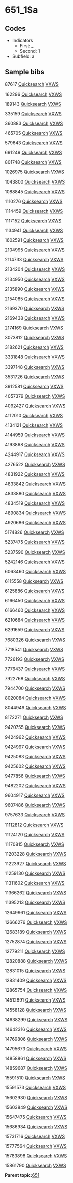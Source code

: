 # 651\_1$a

## Codes

-   Indicators
    -   First: \_
    -   Second: 1
-   Subfield: a

## Sample bibs

87617 [Quicksearch](https://search.library.yale.edu/catalog/87617) [VXWS](http://prodorbis.library.yale.edu:7014/vxws/GetHoldingsService?bibId=87617)

162296 [Quicksearch](https://search.library.yale.edu/catalog/162296) [VXWS](http://prodorbis.library.yale.edu:7014/vxws/GetHoldingsService?bibId=162296)

189143 [Quicksearch](https://search.library.yale.edu/catalog/189143) [VXWS](http://prodorbis.library.yale.edu:7014/vxws/GetHoldingsService?bibId=189143)

335159 [Quicksearch](https://search.library.yale.edu/catalog/335159) [VXWS](http://prodorbis.library.yale.edu:7014/vxws/GetHoldingsService?bibId=335159)

360883 [Quicksearch](https://search.library.yale.edu/catalog/360883) [VXWS](http://prodorbis.library.yale.edu:7014/vxws/GetHoldingsService?bibId=360883)

465705 [Quicksearch](https://search.library.yale.edu/catalog/465705) [VXWS](http://prodorbis.library.yale.edu:7014/vxws/GetHoldingsService?bibId=465705)

579643 [Quicksearch](https://search.library.yale.edu/catalog/579643) [VXWS](http://prodorbis.library.yale.edu:7014/vxws/GetHoldingsService?bibId=579643)

691249 [Quicksearch](https://search.library.yale.edu/catalog/691249) [VXWS](http://prodorbis.library.yale.edu:7014/vxws/GetHoldingsService?bibId=691249)

801748 [Quicksearch](https://search.library.yale.edu/catalog/801748) [VXWS](http://prodorbis.library.yale.edu:7014/vxws/GetHoldingsService?bibId=801748)

1026975 [Quicksearch](https://search.library.yale.edu/catalog/1026975) [VXWS](http://prodorbis.library.yale.edu:7014/vxws/GetHoldingsService?bibId=1026975)

1043800 [Quicksearch](https://search.library.yale.edu/catalog/1043800) [VXWS](http://prodorbis.library.yale.edu:7014/vxws/GetHoldingsService?bibId=1043800)

1088845 [Quicksearch](https://search.library.yale.edu/catalog/1088845) [VXWS](http://prodorbis.library.yale.edu:7014/vxws/GetHoldingsService?bibId=1088845)

1110276 [Quicksearch](https://search.library.yale.edu/catalog/1110276) [VXWS](http://prodorbis.library.yale.edu:7014/vxws/GetHoldingsService?bibId=1110276)

1114459 [Quicksearch](https://search.library.yale.edu/catalog/1114459) [VXWS](http://prodorbis.library.yale.edu:7014/vxws/GetHoldingsService?bibId=1114459)

1117152 [Quicksearch](https://search.library.yale.edu/catalog/1117152) [VXWS](http://prodorbis.library.yale.edu:7014/vxws/GetHoldingsService?bibId=1117152)

1134941 [Quicksearch](https://search.library.yale.edu/catalog/1134941) [VXWS](http://prodorbis.library.yale.edu:7014/vxws/GetHoldingsService?bibId=1134941)

1602591 [Quicksearch](https://search.library.yale.edu/catalog/1602591) [VXWS](http://prodorbis.library.yale.edu:7014/vxws/GetHoldingsService?bibId=1602591)

2104995 [Quicksearch](https://search.library.yale.edu/catalog/2104995) [VXWS](http://prodorbis.library.yale.edu:7014/vxws/GetHoldingsService?bibId=2104995)

2114733 [Quicksearch](https://search.library.yale.edu/catalog/2114733) [VXWS](http://prodorbis.library.yale.edu:7014/vxws/GetHoldingsService?bibId=2114733)

2134204 [Quicksearch](https://search.library.yale.edu/catalog/2134204) [VXWS](http://prodorbis.library.yale.edu:7014/vxws/GetHoldingsService?bibId=2134204)

2134950 [Quicksearch](https://search.library.yale.edu/catalog/2134950) [VXWS](http://prodorbis.library.yale.edu:7014/vxws/GetHoldingsService?bibId=2134950)

2135890 [Quicksearch](https://search.library.yale.edu/catalog/2135890) [VXWS](http://prodorbis.library.yale.edu:7014/vxws/GetHoldingsService?bibId=2135890)

2154085 [Quicksearch](https://search.library.yale.edu/catalog/2154085) [VXWS](http://prodorbis.library.yale.edu:7014/vxws/GetHoldingsService?bibId=2154085)

2169370 [Quicksearch](https://search.library.yale.edu/catalog/2169370) [VXWS](http://prodorbis.library.yale.edu:7014/vxws/GetHoldingsService?bibId=2169370)

2169438 [Quicksearch](https://search.library.yale.edu/catalog/2169438) [VXWS](http://prodorbis.library.yale.edu:7014/vxws/GetHoldingsService?bibId=2169438)

2174169 [Quicksearch](https://search.library.yale.edu/catalog/2174169) [VXWS](http://prodorbis.library.yale.edu:7014/vxws/GetHoldingsService?bibId=2174169)

3073812 [Quicksearch](https://search.library.yale.edu/catalog/3073812) [VXWS](http://prodorbis.library.yale.edu:7014/vxws/GetHoldingsService?bibId=3073812)

3182621 [Quicksearch](https://search.library.yale.edu/catalog/3182621) [VXWS](http://prodorbis.library.yale.edu:7014/vxws/GetHoldingsService?bibId=3182621)

3331848 [Quicksearch](https://search.library.yale.edu/catalog/3331848) [VXWS](http://prodorbis.library.yale.edu:7014/vxws/GetHoldingsService?bibId=3331848)

3397148 [Quicksearch](https://search.library.yale.edu/catalog/3397148) [VXWS](http://prodorbis.library.yale.edu:7014/vxws/GetHoldingsService?bibId=3397148)

3531726 [Quicksearch](https://search.library.yale.edu/catalog/3531726) [VXWS](http://prodorbis.library.yale.edu:7014/vxws/GetHoldingsService?bibId=3531726)

3912581 [Quicksearch](https://search.library.yale.edu/catalog/3912581) [VXWS](http://prodorbis.library.yale.edu:7014/vxws/GetHoldingsService?bibId=3912581)

4057379 [Quicksearch](https://search.library.yale.edu/catalog/4057379) [VXWS](http://prodorbis.library.yale.edu:7014/vxws/GetHoldingsService?bibId=4057379)

4092427 [Quicksearch](https://search.library.yale.edu/catalog/4092427) [VXWS](http://prodorbis.library.yale.edu:7014/vxws/GetHoldingsService?bibId=4092427)

4112010 [Quicksearch](https://search.library.yale.edu/catalog/4112010) [VXWS](http://prodorbis.library.yale.edu:7014/vxws/GetHoldingsService?bibId=4112010)

4134121 [Quicksearch](https://search.library.yale.edu/catalog/4134121) [VXWS](http://prodorbis.library.yale.edu:7014/vxws/GetHoldingsService?bibId=4134121)

4144959 [Quicksearch](https://search.library.yale.edu/catalog/4144959) [VXWS](http://prodorbis.library.yale.edu:7014/vxws/GetHoldingsService?bibId=4144959)

4193868 [Quicksearch](https://search.library.yale.edu/catalog/4193868) [VXWS](http://prodorbis.library.yale.edu:7014/vxws/GetHoldingsService?bibId=4193868)

4244917 [Quicksearch](https://search.library.yale.edu/catalog/4244917) [VXWS](http://prodorbis.library.yale.edu:7014/vxws/GetHoldingsService?bibId=4244917)

4276522 [Quicksearch](https://search.library.yale.edu/catalog/4276522) [VXWS](http://prodorbis.library.yale.edu:7014/vxws/GetHoldingsService?bibId=4276522)

4831922 [Quicksearch](https://search.library.yale.edu/catalog/4831922) [VXWS](http://prodorbis.library.yale.edu:7014/vxws/GetHoldingsService?bibId=4831922)

4833842 [Quicksearch](https://search.library.yale.edu/catalog/4833842) [VXWS](http://prodorbis.library.yale.edu:7014/vxws/GetHoldingsService?bibId=4833842)

4833880 [Quicksearch](https://search.library.yale.edu/catalog/4833880) [VXWS](http://prodorbis.library.yale.edu:7014/vxws/GetHoldingsService?bibId=4833880)

4834519 [Quicksearch](https://search.library.yale.edu/catalog/4834519) [VXWS](http://prodorbis.library.yale.edu:7014/vxws/GetHoldingsService?bibId=4834519)

4890834 [Quicksearch](https://search.library.yale.edu/catalog/4890834) [VXWS](http://prodorbis.library.yale.edu:7014/vxws/GetHoldingsService?bibId=4890834)

4920686 [Quicksearch](https://search.library.yale.edu/catalog/4920686) [VXWS](http://prodorbis.library.yale.edu:7014/vxws/GetHoldingsService?bibId=4920686)

5174826 [Quicksearch](https://search.library.yale.edu/catalog/5174826) [VXWS](http://prodorbis.library.yale.edu:7014/vxws/GetHoldingsService?bibId=5174826)

5237475 [Quicksearch](https://search.library.yale.edu/catalog/5237475) [VXWS](http://prodorbis.library.yale.edu:7014/vxws/GetHoldingsService?bibId=5237475)

5237590 [Quicksearch](https://search.library.yale.edu/catalog/5237590) [VXWS](http://prodorbis.library.yale.edu:7014/vxws/GetHoldingsService?bibId=5237590)

5242146 [Quicksearch](https://search.library.yale.edu/catalog/5242146) [VXWS](http://prodorbis.library.yale.edu:7014/vxws/GetHoldingsService?bibId=5242146)

6063460 [Quicksearch](https://search.library.yale.edu/catalog/6063460) [VXWS](http://prodorbis.library.yale.edu:7014/vxws/GetHoldingsService?bibId=6063460)

6115558 [Quicksearch](https://search.library.yale.edu/catalog/6115558) [VXWS](http://prodorbis.library.yale.edu:7014/vxws/GetHoldingsService?bibId=6115558)

6125886 [Quicksearch](https://search.library.yale.edu/catalog/6125886) [VXWS](http://prodorbis.library.yale.edu:7014/vxws/GetHoldingsService?bibId=6125886)

6166450 [Quicksearch](https://search.library.yale.edu/catalog/6166450) [VXWS](http://prodorbis.library.yale.edu:7014/vxws/GetHoldingsService?bibId=6166450)

6166460 [Quicksearch](https://search.library.yale.edu/catalog/6166460) [VXWS](http://prodorbis.library.yale.edu:7014/vxws/GetHoldingsService?bibId=6166460)

6210684 [Quicksearch](https://search.library.yale.edu/catalog/6210684) [VXWS](http://prodorbis.library.yale.edu:7014/vxws/GetHoldingsService?bibId=6210684)

6291659 [Quicksearch](https://search.library.yale.edu/catalog/6291659) [VXWS](http://prodorbis.library.yale.edu:7014/vxws/GetHoldingsService?bibId=6291659)

7680326 [Quicksearch](https://search.library.yale.edu/catalog/7680326) [VXWS](http://prodorbis.library.yale.edu:7014/vxws/GetHoldingsService?bibId=7680326)

7718541 [Quicksearch](https://search.library.yale.edu/catalog/7718541) [VXWS](http://prodorbis.library.yale.edu:7014/vxws/GetHoldingsService?bibId=7718541)

7726193 [Quicksearch](https://search.library.yale.edu/catalog/7726193) [VXWS](http://prodorbis.library.yale.edu:7014/vxws/GetHoldingsService?bibId=7726193)

7776437 [Quicksearch](https://search.library.yale.edu/catalog/7776437) [VXWS](http://prodorbis.library.yale.edu:7014/vxws/GetHoldingsService?bibId=7776437)

7922768 [Quicksearch](https://search.library.yale.edu/catalog/7922768) [VXWS](http://prodorbis.library.yale.edu:7014/vxws/GetHoldingsService?bibId=7922768)

7944700 [Quicksearch](https://search.library.yale.edu/catalog/7944700) [VXWS](http://prodorbis.library.yale.edu:7014/vxws/GetHoldingsService?bibId=7944700)

8020084 [Quicksearch](https://search.library.yale.edu/catalog/8020084) [VXWS](http://prodorbis.library.yale.edu:7014/vxws/GetHoldingsService?bibId=8020084)

8044949 [Quicksearch](https://search.library.yale.edu/catalog/8044949) [VXWS](http://prodorbis.library.yale.edu:7014/vxws/GetHoldingsService?bibId=8044949)

8172271 [Quicksearch](https://search.library.yale.edu/catalog/8172271) [VXWS](http://prodorbis.library.yale.edu:7014/vxws/GetHoldingsService?bibId=8172271)

9420755 [Quicksearch](https://search.library.yale.edu/catalog/9420755) [VXWS](http://prodorbis.library.yale.edu:7014/vxws/GetHoldingsService?bibId=9420755)

9424962 [Quicksearch](https://search.library.yale.edu/catalog/9424962) [VXWS](http://prodorbis.library.yale.edu:7014/vxws/GetHoldingsService?bibId=9424962)

9424997 [Quicksearch](https://search.library.yale.edu/catalog/9424997) [VXWS](http://prodorbis.library.yale.edu:7014/vxws/GetHoldingsService?bibId=9424997)

9425083 [Quicksearch](https://search.library.yale.edu/catalog/9425083) [VXWS](http://prodorbis.library.yale.edu:7014/vxws/GetHoldingsService?bibId=9425083)

9425602 [Quicksearch](https://search.library.yale.edu/catalog/9425602) [VXWS](http://prodorbis.library.yale.edu:7014/vxws/GetHoldingsService?bibId=9425602)

9477856 [Quicksearch](https://search.library.yale.edu/catalog/9477856) [VXWS](http://prodorbis.library.yale.edu:7014/vxws/GetHoldingsService?bibId=9477856)

9482202 [Quicksearch](https://search.library.yale.edu/catalog/9482202) [VXWS](http://prodorbis.library.yale.edu:7014/vxws/GetHoldingsService?bibId=9482202)

9604917 [Quicksearch](https://search.library.yale.edu/catalog/9604917) [VXWS](http://prodorbis.library.yale.edu:7014/vxws/GetHoldingsService?bibId=9604917)

9607486 [Quicksearch](https://search.library.yale.edu/catalog/9607486) [VXWS](http://prodorbis.library.yale.edu:7014/vxws/GetHoldingsService?bibId=9607486)

9757633 [Quicksearch](https://search.library.yale.edu/catalog/9757633) [VXWS](http://prodorbis.library.yale.edu:7014/vxws/GetHoldingsService?bibId=9757633)

11112812 [Quicksearch](https://search.library.yale.edu/catalog/11112812) [VXWS](http://prodorbis.library.yale.edu:7014/vxws/GetHoldingsService?bibId=11112812)

11124120 [Quicksearch](https://search.library.yale.edu/catalog/11124120) [VXWS](http://prodorbis.library.yale.edu:7014/vxws/GetHoldingsService?bibId=11124120)

11170815 [Quicksearch](https://search.library.yale.edu/catalog/11170815) [VXWS](http://prodorbis.library.yale.edu:7014/vxws/GetHoldingsService?bibId=11170815)

11203228 [Quicksearch](https://search.library.yale.edu/catalog/11203228) [VXWS](http://prodorbis.library.yale.edu:7014/vxws/GetHoldingsService?bibId=11203228)

11223927 [Quicksearch](https://search.library.yale.edu/catalog/11223927) [VXWS](http://prodorbis.library.yale.edu:7014/vxws/GetHoldingsService?bibId=11223927)

11259130 [Quicksearch](https://search.library.yale.edu/catalog/11259130) [VXWS](http://prodorbis.library.yale.edu:7014/vxws/GetHoldingsService?bibId=11259130)

11311602 [Quicksearch](https://search.library.yale.edu/catalog/11311602) [VXWS](http://prodorbis.library.yale.edu:7014/vxws/GetHoldingsService?bibId=11311602)

11366262 [Quicksearch](https://search.library.yale.edu/catalog/11366262) [VXWS](http://prodorbis.library.yale.edu:7014/vxws/GetHoldingsService?bibId=11366262)

11395213 [Quicksearch](https://search.library.yale.edu/catalog/11395213) [VXWS](http://prodorbis.library.yale.edu:7014/vxws/GetHoldingsService?bibId=11395213)

12649961 [Quicksearch](https://search.library.yale.edu/catalog/12649961) [VXWS](http://prodorbis.library.yale.edu:7014/vxws/GetHoldingsService?bibId=12649961)

12666276 [Quicksearch](https://search.library.yale.edu/catalog/12666276) [VXWS](http://prodorbis.library.yale.edu:7014/vxws/GetHoldingsService?bibId=12666276)

12683189 [Quicksearch](https://search.library.yale.edu/catalog/12683189) [VXWS](http://prodorbis.library.yale.edu:7014/vxws/GetHoldingsService?bibId=12683189)

12752874 [Quicksearch](https://search.library.yale.edu/catalog/12752874) [VXWS](http://prodorbis.library.yale.edu:7014/vxws/GetHoldingsService?bibId=12752874)

12779211 [Quicksearch](https://search.library.yale.edu/catalog/12779211) [VXWS](http://prodorbis.library.yale.edu:7014/vxws/GetHoldingsService?bibId=12779211)

12820888 [Quicksearch](https://search.library.yale.edu/catalog/12820888) [VXWS](http://prodorbis.library.yale.edu:7014/vxws/GetHoldingsService?bibId=12820888)

12831015 [Quicksearch](https://search.library.yale.edu/catalog/12831015) [VXWS](http://prodorbis.library.yale.edu:7014/vxws/GetHoldingsService?bibId=12831015)

12831409 [Quicksearch](https://search.library.yale.edu/catalog/12831409) [VXWS](http://prodorbis.library.yale.edu:7014/vxws/GetHoldingsService?bibId=12831409)

12865754 [Quicksearch](https://search.library.yale.edu/catalog/12865754) [VXWS](http://prodorbis.library.yale.edu:7014/vxws/GetHoldingsService?bibId=12865754)

14512891 [Quicksearch](https://search.library.yale.edu/catalog/14512891) [VXWS](http://prodorbis.library.yale.edu:7014/vxws/GetHoldingsService?bibId=14512891)

14558128 [Quicksearch](https://search.library.yale.edu/catalog/14558128) [VXWS](http://prodorbis.library.yale.edu:7014/vxws/GetHoldingsService?bibId=14558128)

14638299 [Quicksearch](https://search.library.yale.edu/catalog/14638299) [VXWS](http://prodorbis.library.yale.edu:7014/vxws/GetHoldingsService?bibId=14638299)

14642316 [Quicksearch](https://search.library.yale.edu/catalog/14642316) [VXWS](http://prodorbis.library.yale.edu:7014/vxws/GetHoldingsService?bibId=14642316)

14769806 [Quicksearch](https://search.library.yale.edu/catalog/14769806) [VXWS](http://prodorbis.library.yale.edu:7014/vxws/GetHoldingsService?bibId=14769806)

14795673 [Quicksearch](https://search.library.yale.edu/catalog/14795673) [VXWS](http://prodorbis.library.yale.edu:7014/vxws/GetHoldingsService?bibId=14795673)

14858861 [Quicksearch](https://search.library.yale.edu/catalog/14858861) [VXWS](http://prodorbis.library.yale.edu:7014/vxws/GetHoldingsService?bibId=14858861)

14859687 [Quicksearch](https://search.library.yale.edu/catalog/14859687) [VXWS](http://prodorbis.library.yale.edu:7014/vxws/GetHoldingsService?bibId=14859687)

15591510 [Quicksearch](https://search.library.yale.edu/catalog/15591510) [VXWS](http://prodorbis.library.yale.edu:7014/vxws/GetHoldingsService?bibId=15591510)

15591573 [Quicksearch](https://search.library.yale.edu/catalog/15591573) [VXWS](http://prodorbis.library.yale.edu:7014/vxws/GetHoldingsService?bibId=15591573)

15602930 [Quicksearch](https://search.library.yale.edu/catalog/15602930) [VXWS](http://prodorbis.library.yale.edu:7014/vxws/GetHoldingsService?bibId=15602930)

15603849 [Quicksearch](https://search.library.yale.edu/catalog/15603849) [VXWS](http://prodorbis.library.yale.edu:7014/vxws/GetHoldingsService?bibId=15603849)

15647475 [Quicksearch](https://search.library.yale.edu/catalog/15647475) [VXWS](http://prodorbis.library.yale.edu:7014/vxws/GetHoldingsService?bibId=15647475)

15686934 [Quicksearch](https://search.library.yale.edu/catalog/15686934) [VXWS](http://prodorbis.library.yale.edu:7014/vxws/GetHoldingsService?bibId=15686934)

15731716 [Quicksearch](https://search.library.yale.edu/catalog/15731716) [VXWS](http://prodorbis.library.yale.edu:7014/vxws/GetHoldingsService?bibId=15731716)

15777564 [Quicksearch](https://search.library.yale.edu/catalog/15777564) [VXWS](http://prodorbis.library.yale.edu:7014/vxws/GetHoldingsService?bibId=15777564)

15783898 [Quicksearch](https://search.library.yale.edu/catalog/15783898) [VXWS](http://prodorbis.library.yale.edu:7014/vxws/GetHoldingsService?bibId=15783898)

15861790 [Quicksearch](https://search.library.yale.edu/catalog/15861790) [VXWS](http://prodorbis.library.yale.edu:7014/vxws/GetHoldingsService?bibId=15861790)

**Parent topic:**[651](../../tags/651/651.md)

